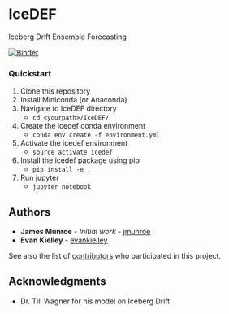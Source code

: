 # IceDEF
Iceberg Drift Ensemble Forecasting

[![Binder](https://mybinder.org/badge.svg)](https://mybinder.org/v2/gh/jmunroe/IceDEF/master)

### Quickstart

1. Clone this repository
2. Install Miniconda (or Anaconda)
3. Navigate to IceDEF directory
	- `cd <yourpath>/IceDEF/`
4. Create the icedef conda environment
    - `conda env create -f environment.yml`
5. Activate the icedef environment
	- `source activate icedef`
6. Install the icedef package using pip
	- `pip install -e .`
7. Run jupyter 
    - `jupyter notebook`


## Authors

* **James Munroe** - *Initial work* - [jmunroe](https://github.com/jmunroe)
* **Evan Kielley** - [evankielley](https://github.com/evankielley)

See also the list of [contributors](https://github.com/jmunroe/IceDEF/contributors) who participated in this project.

<!---
## License

This project is licensed under the MIT License - see the [LICENSE.md](LICENSE.md) file for details

--->

## Acknowledgments

* Dr. Till Wagner for his model on Iceberg Drift
